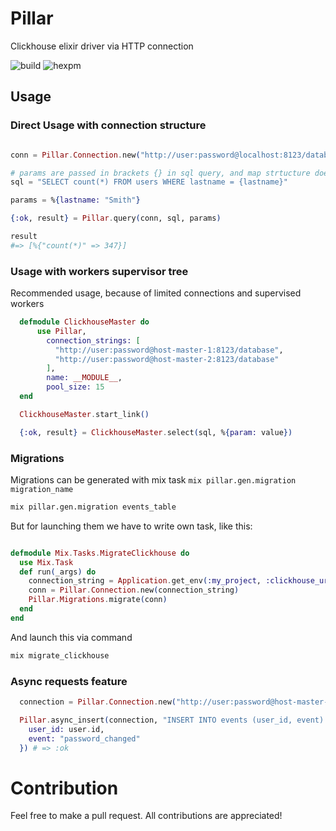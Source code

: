 # Pillar

Clickhouse elixir driver via HTTP connection

![build](https://github.com/CatTheMagician/pillar/workflows/build/badge.svg?branch=master)
![hexpm](https://img.shields.io/hexpm/v/pillar.svg)

## Usage

### Direct Usage with connection structure

```elixir

conn = Pillar.Connection.new("http://user:password@localhost:8123/database")

# params are passed in brackets {} in sql query, and map strtucture does fill query by values
sql = "SELECT count(*) FROM users WHERE lastname = {lastname}"

params = %{lastname: "Smith"}

{:ok, result} = Pillar.query(conn, sql, params)

result 
#=> [%{"count(*)" => 347}]

```

### Usage with workers supervisor tree

Recommended usage, because of limited connections and supervised workers

```elixir
  defmodule ClickhouseMaster do
      use Pillar, 
        connection_strings: [
          "http://user:password@host-master-1:8123/database",
          "http://user:password@host-master-2:8123/database"
        ],
        name: __MODULE__,
        pool_size: 15
  end

  ClickhouseMaster.start_link()

  {:ok, result} = ClickhouseMaster.select(sql, %{param: value})
```
### Migrations

Migrations can be generated with mix task `mix pillar.gen.migration migration_name`

```bash
mix pillar.gen.migration events_table
```

But for launching them we have to write own task, like this:
```elixir

defmodule Mix.Tasks.MigrateClickhouse do
  use Mix.Task
  def run(_args) do
    connection_string = Application.get_env(:my_project, :clickhouse_url)  
    conn = Pillar.Connection.new(connection_string)
    Pillar.Migrations.migrate(conn)
  end
end
```

And launch this via command
```bash
mix migrate_clickhouse
```

### Async requests feature

```elixir
  connection = Pillar.Connection.new("http://user:password@host-master-1:8123/database")

  Pillar.async_insert(connection, "INSERT INTO events (user_id, event) SELECT {user_id}, {event}", %{
    user_id: user.id,
    event: "password_changed"
  }) # => :ok
```

# Contribution

Feel free to make a pull request. All contributions are appreciated!
